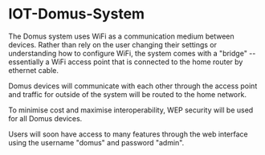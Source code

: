 # IOT-Domus-System

The Domus system uses WiFi as a communication medium between devices.
Rather than rely on the user changing their settings or understanding
how to configure WiFi, the system comes with a "bridge" -- essentially
a WiFi access point that is connected to the home router by ethernet
cable.

Domus devices will communicate with each other through the access
point and traffic for outside of the system will be routed to the home
network.

To minimise cost and maximise interoperability, WEP security will be
used for all Domus devices.

Users will soon have access to many features through the web interface
using the username "domus" and password "admin".
